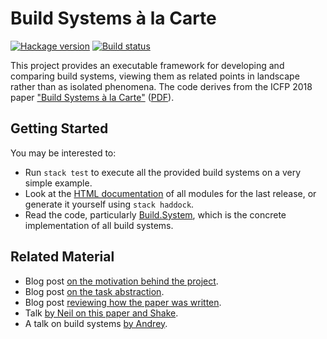 # Build Systems à la Carte

[![Hackage version](https://img.shields.io/hackage/v/build.svg?label=Hackage)](https://hackage.haskell.org/package/build) [![Build status](https://img.shields.io/github/workflow/status/snowleopard/build/ci.svg)](https://github.com/snowleopard/build/actions)

This project provides an executable framework for developing and comparing build systems, viewing them as
related points in landscape rather than as isolated phenomena. The code derives from the ICFP 2018 paper
["Build Systems à la Carte"](https://dl.acm.org/citation.cfm?id=3236774)
([PDF](https://dl.acm.org/ft_gateway.cfm?id=3236774)).


## Getting Started

You may be interested to:

* Run `stack test` to execute all the provided build systems on a very simple example.
* Look at the [HTML documentation](https://hackage.haskell.org/package/build) of all modules for the last release,
  or generate it yourself using `stack haddock`.
* Read the code, particularly [Build.System](src/Build/System.hs), which is the concrete implementation of
  all build systems.

## Related Material

* Blog post [on the motivation behind the project](https://blogs.ncl.ac.uk/andreymokhov/cloud-and-dynamic-builds/).
* Blog post [on the task abstraction](https://blogs.ncl.ac.uk/andreymokhov/the-task-abstraction/).
* Blog post [reviewing how the paper was written](https://neilmitchell.blogspot.com/2018/07/inside-paper-build-systems-la-carte.html).
* Talk [by Neil on this paper and Shake](https://ndmitchell.com/#shake_18_may_2018).
* A talk on build systems
  [by Andrey](https://github.com/snowleopard/build/releases/download/icfp-final/build-systems-slides-andrey.pdf).
